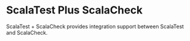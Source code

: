 # ScalaTest Plus ScalaCheck
ScalaTest + ScalaCheck provides integration support between ScalaTest and ScalaCheck.
